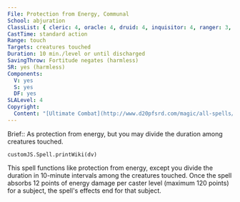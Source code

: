 ```yaml
---
File: Protection from Energy, Communal
School: abjuration
ClassList: { cleric: 4, oracle: 4, druid: 4, inquisitor: 4, ranger: 3, sorcerer: 4, wizard: 4, summoner: 4, unchained summoner: 4, psychic: 4 }
CastTime: standard action
Range: touch
Targets: creatures touched
Duration: 10 min./level or until discharged
SavingThrow: Fortitude negates (harmless)
SR: yes (harmless)
Components:
  V: yes
  S: yes
  DF: yes
SLALevel: 4
Copyright:
  Content: "[Ultimate Combat](http://www.d20pfsrd.com/magic/all-spells/p/protection-from-energy#TOC-Protection-from-Energy-Communal)"
---
```

Brief:: As protection from energy, but you may divide the duration among creatures touched.

```dataviewjs
customJS.Spell.printWiki(dv)
```

This spell functions like protection from energy, except you divide the duration in 10-minute intervals among the creatures touched. Once the spell absorbs 12 points of energy damage per caster level (maximum 120 points) for a subject, the spell's effects end for that subject.
